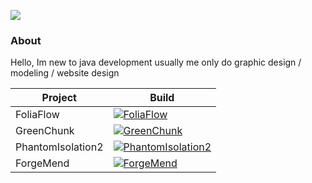 [![](https://raw.githubusercontent.com/modrinth/art/main/Branding/Badge/badge-dark__184x72.png)](https://modrinth.com/user/MidnightTale)


### About
Hello, Im new to java development usually me only do graphic design / modeling / website design

|Project|Build|
|--|--|
|FoliaFlow|[![FoliaFlow](https://github.com/Hynse/FoliaFlow/actions/workflows/build.yml/badge.svg?branch=master)](https://github.com/Hynse/FoliaFlow/actions/workflows/build.yml)|
|GreenChunk|[![GreenChunk](https://github.com/Hynse/GreenChunk/actions/workflows/build.yml/badge.svg?branch=master)](https://github.com/Hynse/GreenChunk/actions/workflows/build.yml)|
|PhantomIsolation2|[![PhantomIsolation2](https://github.com/Hynse/PhantomIsolation2/actions/workflows/build.yml/badge.svg?branch=master)](https://github.com/Hynse/PhantomIsolation2/actions/workflows/build.yml)|
|ForgeMend|[![ForgeMend](https://github.com/Hynse/ForgeMend/actions/workflows/build.yml/badge.svg?branch=master)](https://github.com/Hynse/ForgeMend/actions/workflows/build.yml)|
